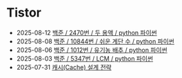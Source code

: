# Tistor<!-- RECENT POST START -->
- 2025-08-12 [백준 / 2470번 / 두 용액 / python 파이썬](https://seulow-down.tistory.com/408)
- 2025-08-08 [백준 / 10844번 / 쉬운 계단 수 / python 파이썬](https://seulow-down.tistory.com/407)
- 2025-08-06 [백준 / 1012번 / 유기농 배추 / python 파이썬](https://seulow-down.tistory.com/406)
- 2025-08-03 [백준 / 5347번 / LCM / python 파이썬](https://seulow-down.tistory.com/405)
- 2025-07-31 [캐시(Cache) 설계 전략](https://seulow-down.tistory.com/404)
<!-- RECENT POST END -->